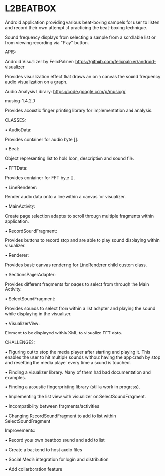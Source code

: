# L2BEATBOX

Android application providing various beat-boxing sampels for user to listen  and record their own attempt of practicing the beat-boxing technique. 

Sound frequency displays from selecting a sample from a scrollable list or from viewing recording via "Play" button.

APIS:

Android Visualizer by FelixPalmer:
https://github.com/felixpalmer/android-visualizer

Provides visualization effect that draws an  on a canvas the sound frequency audio visualization on a graph.


Audio Analysis Library:
https://code.google.com/p/musicg/

musicg-1.4.2.0

Provides acoustic finger printing library for implementation and analysis.


CLASSES:

•	AudioData:

Provides container for audio byte [].

•	Beat:

Object representing list to hold Icon, description and sound file.

•	FFTData:

Provides container for FFT byte [].

•	LineRenderer:

Render audio data onto a line within a canvas for visualizer.

•	MainActivity:

Create page selection adapter to scroll through multiple fragments within application.

•	RecordSoundFragment:

Provides buttons to record stop and are able to play sound displaying within visualizer.

•	Renderer:

Provides basic canvas rendering for LineRenderer child custom class.

•	SectionsPagerAdapter:

Provides different fragments for pages to select from through the Main Activity.

•	SelectSoundFragment:

Provides sounds to select from within a list adapter and playing the sound while displaying in the visualizer.

•	VisualizerView:

Element to be displayed within XML to visualize FFT data.


CHALLENGES:

•	Figuring out to stop the media player after starting and playing it. This enables the user to hit multiple sounds without having the app crash by stop and resetting the media player every time a sound is touched.

•	Finding a visualizer library. Many of them had bad documentation and examples.

•	Finding a acoustic fingerprinting library (still a work in progress).

•	Implementing the list view with visualizer on SelectSoundFragment. 

•	Incompatibility between fragments/activities

•	Changing RecordSoundFragment to add to list within SelectSoundFragment


Improvements:

•	Record your own beatbox sound and add to list

•	Create a backend to host audio files

•	Social Media integration for login and distribution

•	Add collarboration feature
